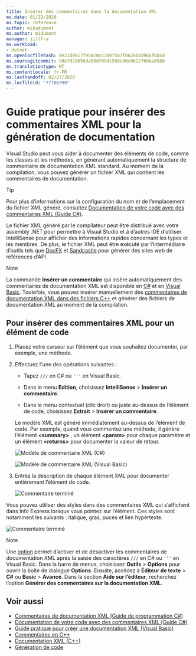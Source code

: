 ```yaml
---
title: Insérer des commentaires dans la documentation XML
ms.date: 01/22/2020
ms.topic: reference
author: mikadumont
ms.author: midumont
manager: jillfra
ms.workload:
- dotnet
ms.openlocfilehash: 0e21d0617f954c0cc34975b7f8626b83966f6b5d
ms.sourcegitcommit: 9de7d25056da59df0941508c80c0b12766ba6580
ms.translationtype: MT
ms.contentlocale: fr-FR
ms.lasthandoff: 02/27/2020
ms.locfileid: "77706390"
---
```

# <a name="how-to-insert-xml-comments-for-documentation-generation"></a>Guide pratique pour insérer des commentaires XML pour la génération de documentation

Visual Studio peut vous aider à documenter des éléments de code, comme les classes et les méthodes, en générant automatiquement la structure de commentaire de documentation XML standard. Au moment de la compilation, vous pouvez générer un fichier XML qui contient les commentaires de documentation.

> [!TIP]
> Pour plus d’informations sur la configuration du nom et de l’emplacement du fichier XML généré, consultez [Documentation de votre code avec des commentaires XML (Guide C#)](/dotnet/csharp/codedoc).

Le fichier XML généré par le compilateur peut être distribué avec votre assembly .NET pour permettre à Visual Studio et à d’autres IDE d’utiliser IntelliSense pour afficher des informations rapides concernant les types et les membres. De plus, le fichier XML peut être exécuté par l’intermédiaire d’outils tels que [DocFX](https://dotnet.github.io/docfx/) et [Sandcastle](https://www.microsoft.com/download/details.aspx?id=10526) pour générer des sites web de références d’API.

> [!NOTE]
> La commande **Insérer un commentaire** qui insère automatiquement des commentaires de documentation XML est disponible en [C#](/dotnet/csharp/programming-guide/xmldoc/xml-documentation-comments) et en [Visual Basic](/dotnet/visual-basic/programming-guide/program-structure/how-to-create-xml-documentation). Toutefois, vous pouvez insérer manuellement des [commentaires de documentation XML dans des fichiers C++](/cpp/build/reference/xml-documentation-visual-cpp) et générer des fichiers de documentation XML au moment de la compilation.

## <a name="to-insert-xml-comments-for-a-code-element"></a>Pour insérer des commentaires XML pour un élément de code

1. Placez votre curseur sur l’élément que vous souhaitez documenter, par exemple, une méthode.

2. Effectuez l'une des opérations suivantes :

   - Tapez `///` en C# ou `'''` en Visual Basic.

   - Dans le menu **Edition**, choisissez **IntelliSense** > **Insérer un commentaire**.

   - Dans le menu contextuel (clic droit) ou juste au-dessus de l’élément de code, choisissez **Extrait** > **Insérer un commentaire**.

   Le modèle XML est généré immédiatement au-dessus de l’élément de code. Par exemple, quand vous commentez une méthode, il génère l’élément **\<summary\>** , un élément **\<param\>** pour chaque paramètre et un élément **\<returns\>** pour documenter la valeur de retour.

   ![Modèle de commentaire XML (C#)](media/doc-preview-cs.png)

   ![Modèle de commentaire XML (Visual Basic)](media/doc-preview-vb.png)

3. Entrez la description de chaque élément XML pour documenter entièrement l’élément de code.

   ![Commentaire terminé](media/doc-result-cs.png)

Vous pouvez utiliser des styles dans des commentaires XML qui s’affichent dans Info Express lorsque vous pointez sur l’élément. Ces styles sont notamment les suivants : italique, gras, puces et lien hypertexte.

   ![Commentaire terminé](media/doc-style-cs.png) 

> [!NOTE]
> Une [option](../../ide/reference/options-text-editor-csharp-advanced.md) permet d’activer et de désactiver les commentaires de documentation XML après la saisie des caractères `///` en C# ou `'''` en Visual Basic. Dans la barre de menus, choisissez **Outils** > **Options** pour ouvrir la boîte de dialogue **Options**. Ensuite, accédez à **Éditeur de texte** > **C#** ou **Basic** > **Avancé**. Dans la section **Aide sur l’éditeur**, recherchez l’option **Générer des commentaires sur la documentation XML**.

## <a name="see-also"></a>Voir aussi

- [Commentaires de documentation XML (Guide de programmation C#)](/dotnet/csharp/programming-guide/xmldoc/xml-documentation-comments)
- [Documentation de votre code avec des commentaires XML (Guide C#)](/dotnet/csharp/codedoc)
- [Guide pratique pour créer une documentation XML (Visual Basic)](/dotnet/visual-basic/programming-guide/program-structure/how-to-create-xml-documentation)
- [Commentaires en C++](/cpp/cpp/comments-cpp)
- [Documentation XML (C++)](/cpp/build/reference/xml-documentation-visual-cpp)
- [Génération de code](../code-generation-in-visual-studio.md)
